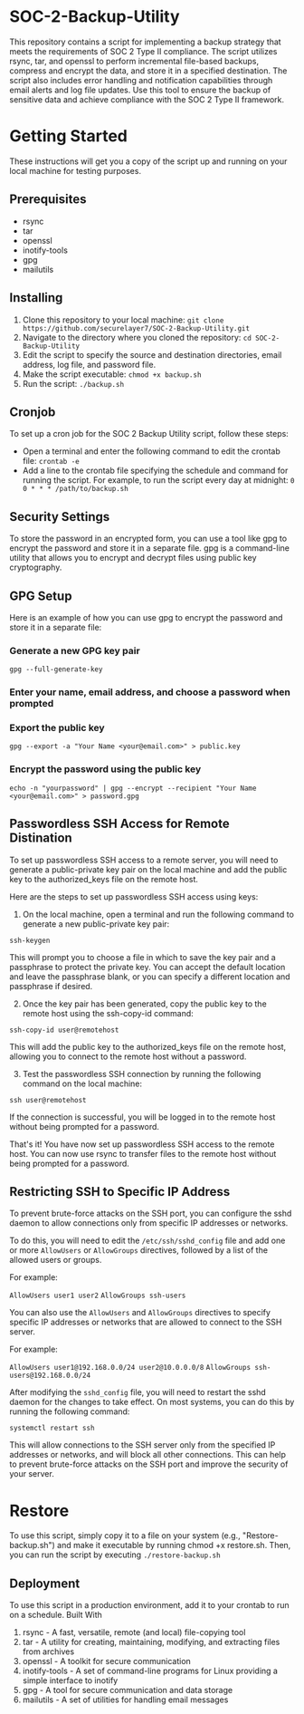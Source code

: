 # SOC-2-Backup-Utility

This repository contains a script for implementing a backup strategy that meets the requirements of SOC 2 Type II compliance. The script utilizes rsync, tar, and openssl to perform incremental file-based backups, compress and encrypt the data, and store it in a specified destination. The script also includes error handling and notification capabilities through email alerts and log file updates. Use this tool to ensure the backup of sensitive data and achieve compliance with the SOC 2 Type II framework.

# Getting Started

These instructions will get you a copy of the script up and running on your local machine for testing purposes.

## Prerequisites

- rsync
- tar
- openssl
- inotify-tools
- gpg
- mailutils

## Installing

1. Clone this repository to your local machine: `git clone https://github.com/securelayer7/SOC-2-Backup-Utility.git`
2. Navigate to the directory where you cloned the repository: `cd SOC-2-Backup-Utility`
3. Edit the script to specify the source and destination directories, email address, log file, and password file.
4. Make the script executable: `chmod +x backup.sh`
5. Run the script: `./backup.sh`

## Cronjob

To set up a cron job for the SOC 2 Backup Utility script, follow these steps:

- Open a terminal and enter the following command to edit the crontab file: `crontab -e`
- Add a line to the crontab file specifying the schedule and command for running the script. For example, to run the script every day at midnight: `0 0 * * * /path/to/backup.sh`

## Security Settings
To store the password in an encrypted form, you can use a tool like gpg to encrypt the password and store it in a separate file. gpg is a command-line utility that allows you to encrypt and decrypt files using public key cryptography.

## GPG Setup
Here is an example of how you can use gpg to encrypt the password and store it in a separate file:

### Generate a new GPG key pair
`gpg --full-generate-key`

### Enter your name, email address, and choose a password when prompted

### Export the public key
`gpg --export -a "Your Name <your@email.com>" > public.key`

### Encrypt the password using the public key
`echo -n "yourpassword" | gpg --encrypt --recipient "Your Name <your@email.com>" > password.gpg`

## Passwordless SSH Access for Remote Distination 

To set up passwordless SSH access to a remote server, you will need to generate a public-private key pair on the local machine and add the public key to the authorized_keys file on the remote host.

Here are the steps to set up passwordless SSH access using keys:

1. On the local machine, open a terminal and run the following command to generate a new public-private key pair:

`ssh-keygen`

This will prompt you to choose a file in which to save the key pair and a passphrase to protect the private key. You can accept the default location and leave the passphrase blank, or you can specify a different location and passphrase if desired.

2. Once the key pair has been generated, copy the public key to the remote host using the ssh-copy-id command:

`ssh-copy-id user@remotehost`

This will add the public key to the authorized_keys file on the remote host, allowing you to connect to the remote host without a password.

3. Test the passwordless SSH connection by running the following command on the local machine:

`ssh user@remotehost`

If the connection is successful, you will be logged in to the remote host without being prompted for a password.

That's it! You have now set up passwordless SSH access to the remote host. You can now use rsync to transfer files to the remote host without being prompted for a password.

## Restricting SSH to Specific IP Address 

To prevent brute-force attacks on the SSH port, you can configure the sshd daemon to allow connections only from specific IP addresses or networks.

To do this, you will need to edit the `/etc/ssh/sshd_config` file and add one or more `AllowUsers` or `AllowGroups` directives, followed by a list of the allowed users or groups. 

For example:

`AllowUsers user1 user2`
`AllowGroups ssh-users`

You can also use the `AllowUsers` and `AllowGroups` directives to specify specific IP addresses or networks that are allowed to connect to the SSH server. 

For example: 

`AllowUsers user1@192.168.0.0/24 user2@10.0.0.0/8`
`AllowGroups ssh-users@192.168.0.0/24`

After modifying the `sshd_config` file, you will need to restart the sshd daemon for the changes to take effect. On most systems, you can do this by running the following command:

`systemctl restart ssh`

This will allow connections to the SSH server only from the specified IP addresses or networks, and will block all other connections. This can help to prevent brute-force attacks on the SSH port and improve the security of your server.


# Restore 

To use this script, simply copy it to a file on your system (e.g., "Restore-backup.sh") and make it executable by running chmod +x restore.sh. Then, you can run the script by executing `./restore-backup.sh`


## Deployment

To use this script in a production environment, add it to your crontab to run on a schedule.
Built With

1. rsync - A fast, versatile, remote (and local) file-copying tool
2. tar - A utility for creating, maintaining, modifying, and extracting files from archives
3. openssl - A toolkit for secure communication
4. inotify-tools - A set of command-line programs for Linux providing a simple interface to inotify
5. gpg - A tool for secure communication and data storage
6. mailutils - A set of utilities for handling email messages
